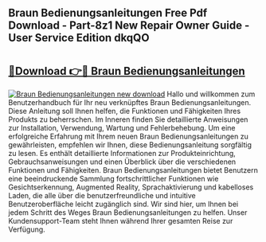 ## Braun Bedienungsanleitungen Free Pdf Download - Part-8z1 New Repair Owner Guide - User Service Edition dkqQO

# <h2><a href="http://df0oaz.blite.top/?on=Braun+Bedienungsanleitungen">🔗Download 👉🔴 Braun Bedienungsanleitungen</a></h2>

[![Braun Bedienungsanleitungen new download](https://i.imgur.com/lujVjoI.png)](http://df0oaz.blite.top/?on=Braun+Bedienungsanleitungen)
Hallo und willkommen zum Benutzerhandbuch für Ihr neu verknüpftes Braun Bedienungsanleitungen. Diese Anleitung soll Ihnen helfen, die Funktionen und Fähigkeiten Ihres Produkts zu beherrschen. Im Inneren finden Sie detaillierte Anweisungen zur Installation, Verwendung, Wartung und Fehlerbehebung. Um eine erfolgreiche Erfahrung mit Ihrem neuen Braun Bedienungsanleitungen zu gewährleisten, empfehlen wir Ihnen, diese Bedienungsanleitung sorgfältig zu lesen. Es enthält detaillierte Informationen zur Produkteinrichtung, Gebrauchsanweisungen und einen Überblick über die verschiedenen Funktionen und Fähigkeiten. Braun Bedienungsanleitungen bietet Benutzern eine beeindruckende Sammlung fortschrittlicher Funktionen wie Gesichtserkennung, Augmented Reality, Sprachaktivierung und kabelloses Laden, die alle über die benutzerfreundliche und intuitive Benutzeroberfläche leicht zugänglich sind. Wir sind hier, um Ihnen bei jedem Schritt des Weges Braun Bedienungsanleitungen zu helfen. Unser Kundensupport-Team steht Ihnen während Ihrer gesamten Reise zur Verfügung.

